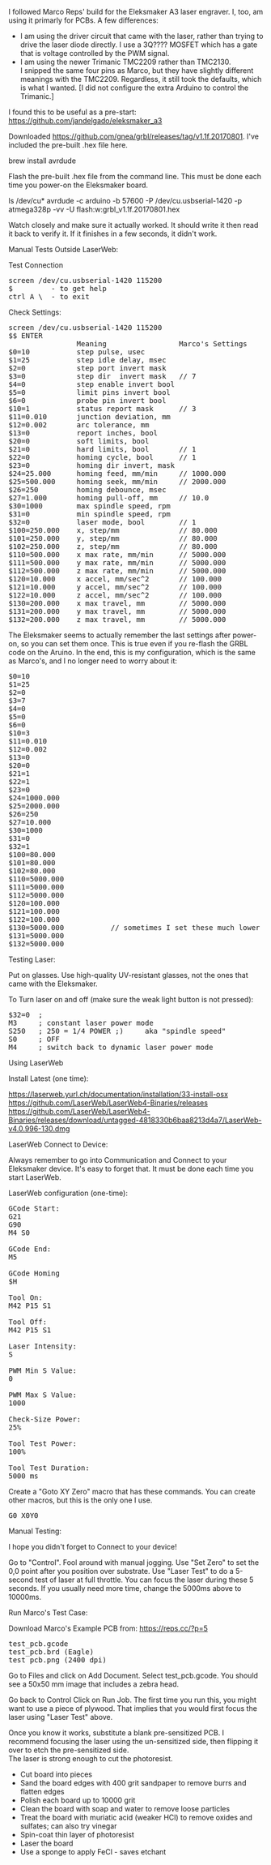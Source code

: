 I followed Marco Reps' build for the Eleksmaker A3 laser engraver.  I, too, am using it primarly for 
PCBs.  A few differences:

- I am using the driver circuit that came with the laser, rather than trying to drive the 
  laser diode directly.  I use a 3Q???? MOSFET which has a gate that is voltage controlled
  by the PWM signal.
- I am using the newer Trimanic TMC2209 rather than TMC2130.  
  I snipped the same four pins as Marco, but they have slightly different meanings with the
  TMC2209.  Regardless, it still took the defaults, which is what I wanted.
  [I did not configure the extra Arduino to control the Trimanic.]

I found this to be useful as a pre-start: https://github.com/jandelgado/eleksmaker_a3

Downloaded https://github.com/gnea/grbl/releases/tag/v1.1f.20170801.
I've included the pre-built .hex file here.

brew install avrdude

Flash the pre-built .hex file from the command line.  This must be done each
time you power-on the Eleksmaker board.

ls /dev/cu\*
avrdude -c arduino -b 57600 -P /dev/cu.usbserial-1420 -p atmega328p -vv -U flash:w:grbl_v1.1f.20170801.hex

Watch closely and make sure it actually worked.  It should write it then read it back to
verify it.  If it finishes in a few seconds, it didn't work.


Manual Tests Outside LaserWeb:

Test Connection 

<pre>
screen /dev/cu.usbserial-1420 115200
$         - to get help
ctrl A \  - to exit
</pre>

Check Settings:

<pre>
screen /dev/cu.usbserial-1420 115200
$$ ENTER
                Meaning                 Marco's Settings        Eleksmaker.com Settings
$0=10           step pulse, usec
$1=25           step idle delay, msec
$2=0            step port invert mask
$3=0            step dir  invert mask   // 7 
$4=0            step enable invert bool
$5=0            limit pins invert bool
$6=0            probe pin invert bool
$10=1           status report mask      // 3
$11=0.010       junction deviation, mm
$12=0.002       arc tolerance, mm
$13=0           report inches, bool
$20=0           soft limits, bool
$21=0           hard limits, bool       // 1
$22=0           homing cycle, bool      // 1
$23=0           homing dir invert, mask
$24=25.000      homing feed, mm/min     // 1000.000
$25=500.000     homing seek, mm/min     // 2000.000
$26=250         homing debounce, msec
$27=1.000       homing pull-off, mm     // 10.0
$30=1000        max spindle speed, rpm
$31=0           min spindle speed, rpm
$32=0           laser mode, bool        // 1                    1
$100=250.000    x, step/mm              // 80.000               80
$101=250.000    y, step/mm              // 80.000               80
$102=250.000    z, step/mm              // 80.000               80
$110=500.000    x max rate, mm/min      // 5000.000
$111=500.000    y max rate, mm/min      // 5000.000
$112=500.000    z max rate, mm/min      // 5000.000
$120=10.000     x accel, mm/sec^2       // 100.000              200
$121=10.000     y accel, mm/sec^2       // 100.000              200
$122=10.000     z accel, mm/sec^2       // 100.000              200
$130=200.000    x max travel, mm        // 5000.000
$131=200.000    y max travel, mm        // 5000.000
$132=200.000    z max travel, mm        // 5000.000
</pre>

<p>
The Eleksmaker seems to actually remember the last settings after power-on, 
so you can set them once.  This is true even if you re-flash the GRBL code
on the Aruino.  In the end, this is my configuration, which is 
the same as Marco's, and I no longer need to worry about it:

<pre>
$0=10
$1=25
$2=0
$3=7
$4=0
$5=0
$6=0
$10=3
$11=0.010
$12=0.002
$13=0
$20=0
$21=1
$22=1
$23=0
$24=1000.000
$25=2000.000
$26=250
$27=10.000
$30=1000
$31=0
$32=1
$100=80.000
$101=80.000
$102=80.000
$110=5000.000
$111=5000.000
$112=5000.000
$120=100.000
$121=100.000
$122=100.000
$130=5000.000           // sometimes I set these much lower to avoid hitting the end
$131=5000.000
$132=5000.000
</pre>

Testing Laser:

Put on glasses.  Use high-quality UV-resistant glasses, not the ones that came with
the Eleksmaker.

To Turn laser on and off (make sure the weak light button is not pressed):

<pre>
$32=0  ; 
M3     ; constant laser power mode
S250   ; 250 = 1/4 POWER ;)     aka "spindle speed"
S0     ; OFF
M4     ; switch back to dynamic laser power mode
</pre>


Using LaserWeb

Install Latest (one time):

https://laserweb.yurl.ch/documentation/installation/33-install-osx<br>
https://github.com/LaserWeb/LaserWeb4-Binaries/releases<br>
https://github.com/LaserWeb/LaserWeb4-Binaries/releases/download/untagged-4818330b6baa8213d4a7/LaserWeb-v4.0.996-130.dmg<br>
</pre>

LaserWeb Connect to Device:

Always remember to go into Communication and Connect to your Eleksmaker device.
It's easy to forget that.  It must be done each time you start LaserWeb.


LaserWeb configuration (one-time):

<pre>
GCode Start:
G21
G90
M4 S0

GCode End:
M5

GCode Homing
$H

Tool On:
M42 P15 S1

Tool Off:
M42 P15 S1

Laser Intensity:
S

PWM Min S Value:
0

PWM Max S Value:
1000

Check-Size Power:
25%

Tool Test Power:
100%

Tool Test Duration:
5000 ms
</pre>

Create a "Goto XY Zero" macro that has these commands.  You can create
other macros, but this is the only one I use.

<pre>
G0 X0Y0
</pre>


Manual Testing:

I hope you didn't forget to Connect to your device!

Go to "Control".
Fool around with manual jogging.
Use "Set Zero" to set the 0,0 point after you position over substrate.
Use "Laser Test" to do a 5-second test of laser at full throttle.
You can focus the laser during these 5 seconds.  If you usually need
more time, change the 5000ms above to 10000ms.

Run Marco's Test Case:

Download Marco's Example PCB from: https://reps.cc/?p=5

<pre>
test_pcb.gcode
test_pcb.brd (Eagle)
test_pcb.png (2400 dpi)
</pre>

Go to Files and click on Add Document.
Select test_pcb.gcode.
You should see a 50x50 mm image that includes a zebra head.

Go back to Control
Click on Run Job.
The first time you run this, you might want to use a piece
of plywood.  That implies that you would first focus the laser
using "Laser Test" above.

Once you know it works, substitute a blank pre-sensitized PCB.
I recommend focusing the laser using the un-sensitized side, then
flipping it over to etch the pre-sensitized side.  
The laser is strong enough to cut the photoresist.

* Cut board into pieces
* Sand the board edges with 400 grit sandpaper to remove burrs and flatten edges
* Polish each board up to 10000 grit
* Clean the board with soap and water to remove loose particles
* Treat the board with muriatic acid (weaker HCl) to remove oxides and sulfates; can also try vinegar
* Spin-coat thin layer of photoresist
* Laser the board
* Use a sponge to apply FeCl - saves etchant
